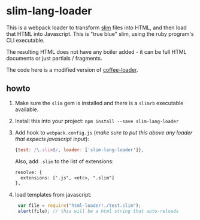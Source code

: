 # slim-lang-loader

This is a webpack loader to transform [slim](http://slimlang.org) files
into HTML, and then load that HTML into Javascript. This is "true blue"
slim, using the ruby program's CLI executable.

The resulting HTML does not have any boiler added - it can be full
HTML documents or just partials / fragments.

The code here is a modified version of
[coffee-loader](https://github.com/webpack-contrib/coffee-loader).

## howto

1. Make sure the `slim` gem is installed and there is a `slimrb`
executable available.

2. Install this into your project: `npm install --save slim-lang-loader`

3. Add hook to `webpack.config.js` (_make sure to put this above any loader
that expects javascript input_):

    ```js
    {test: /\.slim$/, loader: ['slim-lang-loader']},
    ```    

    Also, add `.slim` to the list of extensions:
  
    ```jsP
    resolve: {
      extensions: ['.js", <etc>, ".slim"]
    },
    ```

4. load templates from javascript:

    ```js
     var file = require("html-loader!./test.slim");
     alert(file); // this will be a html string that auto-reloads 
    ```
